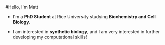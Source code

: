 #Hello, I'm Matt

- I'm a **PhD Student** at Rice University studying **Biochemistry and Cell Biology**.

- I am interested in **synthetic biology**, and I am very interested in further developing my computational skills!

